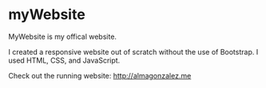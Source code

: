 # myWebsite

MyWebsite is my offical website. 

I created a responsive website out of scratch without the use of Bootstrap. I used HTML, CSS, and JavaScript.

Check out the running website: http://almagonzalez.me 
